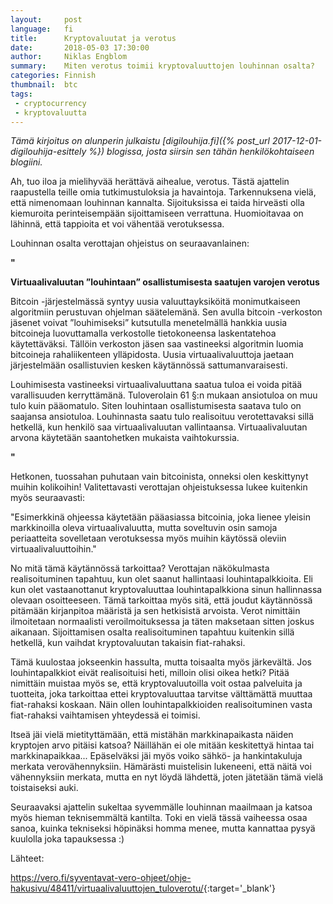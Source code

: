 ```yaml
---
layout:     post
language:   fi
title:      Kryptovaluutat ja verotus
date:       2018-05-03 17:30:00
author:     Niklas Engblom
summary:    Miten verotus toimii kryptovaluuttojen louhinnan osalta?
categories: Finnish
thumbnail:  btc
tags:
 - cryptocurrency
 - kryptovaluutta
---
```


*Tämä kirjoitus on alunperin julkaistu [digilouhija.fi]({% post_url 2017-12-01-digilouhija-esittely %}) blogissa, josta siirsin sen tähän henkilökohtaiseen blogiini.*

 Ah, tuo iloa ja mielihyvää herättävä aihealue, verotus. Tästä ajattelin raapustella teille omia tutkimustuloksia ja havaintoja. Tarkennuksena vielä, että nimenomaan louhinnan kannalta. Sijoituksissa ei taida hirveästi olla kiemuroita perinteisempään sijoittamiseen verrattuna. Huomioitavaa on lähinnä, että tappioita et voi vähentää verotuksessa.

Louhinnan osalta verottajan ohjeistus on seuraavanlainen:

**"**

**Virtuaalivaluutan ”louhintaan” osallistumisesta saatujen varojen verotus**

Bitcoin -järjestelmässä syntyy uusia valuuttayksiköitä monimutkaiseen algoritmiin perustuvan ohjelman säätelemänä. Sen avulla bitcoin -verkoston jäsenet voivat ”louhimiseksi” kutsutulla menetelmällä hankkia uusia bitcoineja luovuttamalla verkostolle tietokoneensa laskentatehoa käytettäväksi. Tällöin verkoston jäsen saa vastineeksi algoritmin luomia bitcoineja rahaliikenteen ylläpidosta. Uusia virtuaalivaluuttoja jaetaan järjestelmään osallistuvien kesken käytännössä sattumanvaraisesti.

Louhimisesta vastineeksi virtuaalivaluuttana saatua tuloa ei voida pitää varallisuuden kerryttämänä. Tuloverolain 61 §:n mukaan ansiotuloa on muu tulo kuin pääomatulo. Siten louhintaan osallistumisesta saatava tulo on saajansa ansiotuloa. Louhinnasta saatu tulo realisoituu verotettavaksi sillä hetkellä, kun henkilö saa virtuaalivaluutan vallintaansa. Virtuaalivaluutan arvona käytetään saantohetken mukaista vaihtokurssia.

**"**

Hetkonen, tuossahan puhutaan vain bitcoinista, onneksi olen keskittynyt muihin kolikoihin! Valitettavasti verottajan ohjeistuksessa lukee kuitenkin myös seuraavasti:

"Esimerkkinä ohjeessa käytetään pääasiassa bitcoinia, joka lienee yleisin markkinoilla oleva virtuaalivaluutta, mutta soveltuvin osin samoja periaatteita sovelletaan verotuksessa myös muihin käytössä oleviin virtuaalivaluuttoihin."

No mitä tämä käytännössä tarkoittaa? Verottajan näkökulmasta realisoituminen tapahtuu, kun olet saanut hallintaasi louhintapalkkioita. Eli kun olet vastaanottanut kryptovaluuttaa louhintapalkkiona sinun hallinnassa olevaan osoitteeseen. Tämä tarkoittaa myös sitä, että joudut käytännössä pitämään kirjanpitoa määristä ja sen hetkisistä arvoista. Verot nimittäin ilmoitetaan normaalisti veroilmoituksessa ja täten maksetaan sitten joskus aikanaan. Sijoittamisen osalta realisoituminen tapahtuu kuitenkin sillä hetkellä, kun vaihdat kryptovaluutan takaisin fiat-rahaksi.

Tämä kuulostaa jokseenkin hassulta, mutta toisaalta myös järkevältä. Jos louhintapalkkiot eivät realisoituisi heti, milloin olisi oikea hetki? Pitää nimittäin muistaa myös se, että kryptovaluutoilla voit ostaa palveluita ja tuotteita, joka tarkoittaa ettei kryptovaluuttaa tarvitse välttämättä muuttaa fiat-rahaksi koskaan. Näin ollen louhintapalkkioiden realisoituminen vasta fiat-rahaksi vaihtamisen yhteydessä ei toimisi.

Itseä jäi vielä mietityttämään, että mistähän markkinapaikasta näiden kryptojen arvo pitäisi katsoa? Näillähän ei ole mitään keskitettyä hintaa tai markkinapaikkaa... Epäselväksi jäi myös voiko sähkö- ja hankintakuluja merkata verovähennyksiin. Hämärästi muistelisin lukeneeni, että näitä voi vähennyksiin merkata, mutta en nyt löydä lähdettä, joten jätetään tämä vielä toistaiseksi auki.

Seuraavaksi ajattelin sukeltaa syvemmälle louhinnan maailmaan ja katsoa myös hieman teknisemmältä kantilta. Toki en vielä tässä vaiheessa osaa sanoa, kuinka tekniseksi höpinäksi homma menee, mutta kannattaa pysyä kuulolla joka tapauksessa :)

Lähteet:

<https://vero.fi/syventavat-vero-ohjeet/ohje-hakusivu/48411/virtuaalivaluuttojen_tuloverotu/>{:target='_blank'}

